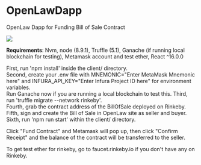 # OpenLawDapp
OpenLaw Dapp for Funding Bill of Sale Contract

<img src="https://imgur.com/D0WXETe.png" />

<strong>Requirements</strong>: Nvm, node (8.9.1), Truffle (5.1), Ganache (if running local blockchain for testing), Metamask account and test ether, React ^16.0.0

First, run 'npm install' inside the client/ directory. <br/>
Second, create your .env file with MNEMONIC="Enter MetaMask Mnemonic here" and INFURA_API_KEY="Enter Infura Project ID here" 
for environment variables. <br/> 
Run Ganache now if you are running a local blockchain to test this. 
Third, run 'truffle migrate --network rinkeby'.<br/>
Fourth, grab the contract address of the BillOfSale deployed on Rinkeby. <br/>
Fifth, sign and create the Bill of Sale in OpenLaw site as seller and buyer. <br/>
Sixth, run 'npm run start' within the client/ directory. <br/>

Click "Fund Contract" and Metamask will pop up, then click "Confirm Receipt" and the balance of the contract will be transferred to the seller. <br/>

To get test ether for rinkeby, go to faucet.rinkeby.io if you don't have any on Rinkeby. <br/>





